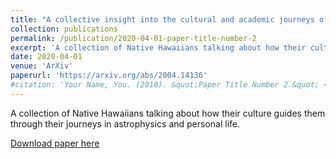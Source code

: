 ```yaml
---
title: "A collective insight into the cultural and academic journeys of Native Hawaiians while pursuing careers in physics and astronomy"
collection: publications
permalink: /publication/2020-04-01-paper-title-number-2
excerpt: 'A collection of Native Hawaiians talking about how their culture guides them through their journeys in astrophysics and personal life.'
date: 2020-04-01
venue: 'ArXiv'
paperurl: 'https://arxiv.org/abs/2004.14136'
#citation: 'Your Name, You. (2010). &quot;Paper Title Number 2.&quot; <i>Journal 1</i>. 1(2).'
---
```

A collection of Native Hawaiians talking about how their culture guides them through their journeys in astrophysics and personal life.

[Download paper here](https://arxiv.org/abs/2004.14136)

<!--Recommended citation: Your Name, You. (2010). "Paper Title Number 2." <i>Journal 1</i>. 1(2). -->
